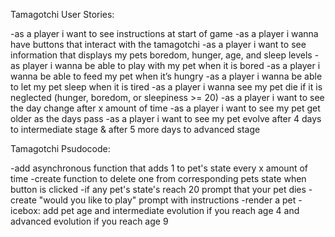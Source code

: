 Tamagotchi User Stories:

-as a player i want to see instructions at start of game
-as a player i wanna have buttons that interact with the tamagotchi
-as a player i want to see information that displays my pets boredom, hunger, age,  and sleep levels
-as player i wanna be able to play with my pet when it is bored
-as a player i wanna be able to feed my pet when it’s hungry
-as a player i wanna be able to let my pet sleep when it is tired
-as a player i wanna see my pet die if it is neglected (hunger, boredom, or sleepiness >= 20)
-as a player i want to see the day change after x amount of time
-as a player i want to see my pet get older as the days pass
-as a player i want to see my pet evolve after 4 days to intermediate stage & after 5 more days to advanced stage

Tamagotchi Psudocode:

<!-- -add html elements to display pet's state (hunger, sleepy, and boredom levels)
-add html elements for buttons
-add html elements for pet -->
<!-- -create app's state variables for pet's state -->
<!-- -cache elements for pet's state & buttons -->
<!-- -add event listeners for buttons -->
<!-- -create game initialization that sets pet's state -->
<!-- -render pet's state by dynamically creating html elements to display so -->
-add asynchronous function that adds 1 to pet's state every x amount of time
-create function to delete one from corresponding pets state when button is clicked
-if any pet's state's reach 20 prompt that your pet dies
-create "would you like to play" prompt with instructions
-render a pet
-icebox: add pet age and intermediate evolution if you reach age 4 and advanced evolution if you reach age 9